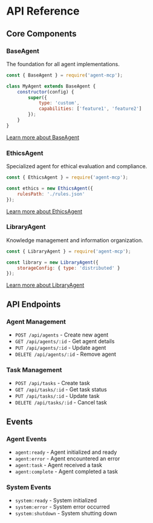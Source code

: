 # API Reference

## Core Components

### BaseAgent
The foundation for all agent implementations.

```javascript
const { BaseAgent } = require('agent-mcp');

class MyAgent extends BaseAgent {
    constructor(config) {
        super({
            type: 'custom',
            capabilities: ['feature1', 'feature2']
        });
    }
}
```

[Learn more about BaseAgent](./base-agent.html)

### EthicsAgent
Specialized agent for ethical evaluation and compliance.

```javascript
const { EthicsAgent } = require('agent-mcp');

const ethics = new EthicsAgent({
    rulesPath: './rules.json'
});
```

[Learn more about EthicsAgent](./ethics-agent.html)

### LibraryAgent
Knowledge management and information organization.

```javascript
const { LibraryAgent } = require('agent-mcp');

const library = new LibraryAgent({
    storageConfig: { type: 'distributed' }
});
```

[Learn more about LibraryAgent](./library-agent.html)

## API Endpoints

### Agent Management
- `POST /api/agents` - Create new agent
- `GET /api/agents/:id` - Get agent details
- `PUT /api/agents/:id` - Update agent
- `DELETE /api/agents/:id` - Remove agent

### Task Management
- `POST /api/tasks` - Create task
- `GET /api/tasks/:id` - Get task status
- `PUT /api/tasks/:id` - Update task
- `DELETE /api/tasks/:id` - Cancel task

## Events

### Agent Events
- `agent:ready` - Agent initialized and ready
- `agent:error` - Agent encountered an error
- `agent:task` - Agent received a task
- `agent:complete` - Agent completed a task

### System Events
- `system:ready` - System initialized
- `system:error` - System error occurred
- `system:shutdown` - System shutting down